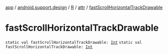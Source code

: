 [app](../../../index.md) / [android.support.design](../../index.md) / [R](../index.md) / [attr](index.md) / [fastScrollHorizontalTrackDrawable](.)

# fastScrollHorizontalTrackDrawable

`static val fastScrollHorizontalTrackDrawable: `[`Int`](https://kotlinlang.org/api/latest/jvm/stdlib/kotlin/-int/index.html)
`static val fastScrollHorizontalTrackDrawable: `[`Int`](https://kotlinlang.org/api/latest/jvm/stdlib/kotlin/-int/index.html)